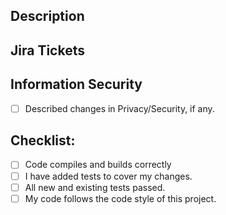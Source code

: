 <!---

Provide a general summary of your changes in the Title above using this format:
`[<type>] <jiraId> - <subject>`

<type> must be one of the following and should be capitalized:
Feature: A new feature
Fix: A bug fix
Hotfix: A hotfix
Docs: Documentation only changes
Style: Changes that do not affect the meaning of the code (whitespace, formatting, missing semi-colons, etc)
Refactor: A code change that neither fixes a bug nor adds a feature
Performance: A code change that improves performance
Test: Adding missing or correcting existing tests
Dependency: Updating dependencies
Maintenance: General maintenance
Chore: Changes to the build process or auxiliary tools and libraries such as documentation generation

<jiraId> is the ticket number from Jira, for example: SG-1337
<subject> is a concise description of the PR. This will be put into the Changelog, so get this right. 

-->

## Description
<!--- Describe your changes in detail -->

## Jira Tickets
<!--- List the urls of the Jira tickets that are part of these changes -->

## Information Security
- [ ] Described changes in Privacy/Security, if any.
<!-- Describe changes in Privacy/Security in detail -->
<!-- Contact the Security Officer for risk analysis -->

## Checklist:
<!--- Go over all the following points, and put an `x` in all the boxes that apply. -->
<!--- If you're unsure about any of these, don't hesitate to ask. We're here to help! -->
- [ ] Code compiles and builds correctly
- [ ] I have added tests to cover my changes.
- [ ] All new and existing tests passed.
- [ ] My code follows the code style of this project.

